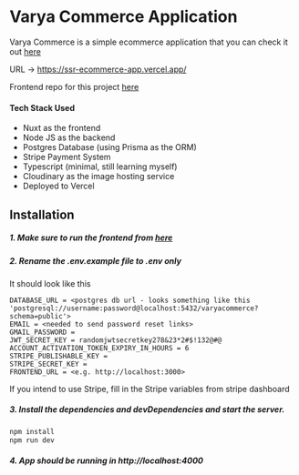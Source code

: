# Varya Commerce Application

Varya Commerce is a simple ecommerce application that you can check it out [here](https://ssr-ecommerce-app.vercel.app/)

URL -> https://ssr-ecommerce-app.vercel.app/

Frontend repo for this project [here](https://github.com/ManishKarki1997/SSR-Ecommerce-App)

#### Tech Stack Used

- Nuxt as the frontend
- Node JS as the backend
- Postgres Database (using Prisma as the ORM)
- Stripe Payment System
- Typescript (minimal, still learning myself)
- Cloudinary as the image hosting service
- Deployed to Vercel

## Installation

##### 1. Make sure to run the frontend from [here](https://github.com/ManishKarki1997/SSR-Ecommerce-App)

##### 2. Rename the .env.example file to .env only

It should look like this

```
DATABASE_URL = <postgres db url - looks something like this 'postgresql://username:password@localhost:5432/varyacommerce?schema=public'>
EMAIL = <needed to send password reset links>
GMAIL_PASSWORD =
JWT_SECRET_KEY = randomjwtsecretkey278&23*2#$!132@#@
ACCOUNT_ACTIVATION_TOKEN_EXPIRY_IN_HOURS = 6
STRIPE_PUBLISHABLE_KEY =
STRIPE_SECRET_KEY =
FRONTEND_URL = <e.g. http://localhost:3000>
```

If you intend to use Stripe, fill in the Stripe variables from stripe dashboard

##### 3. Install the dependencies and devDependencies and start the server.

```sh
npm install
npm run dev
```

##### 4. App should be running in http://localhost:4000
